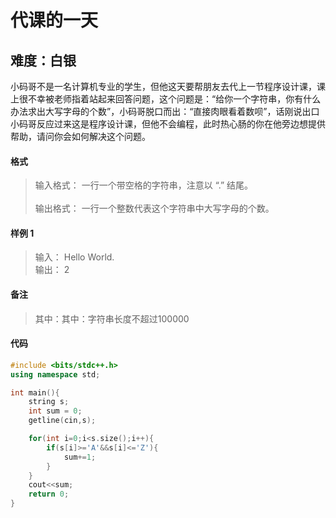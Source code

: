 # 代课的一天
## 难度：白银
小码哥不是一名计算机专业的学生，但他这天要帮朋友去代上一节程序设计课，课上很不幸被老师指着站起来回答问题，这个问题是：“给你一个字符串，你有什么办法求出大写字母的个数”，小码哥脱口而出：“直接肉眼看着数呗”，话刚说出口小码哥反应过来这是程序设计课，但他不会编程，此时热心肠的你在他旁边想提供帮助，请问你会如何解决这个问题。

#### 格式
>输入格式：
一行一个带空格的字符串，注意以 “.” 结尾。<br>
<br>输出格式：
一行一个整数代表这个字符串中大写字母的个数。

#### 样例 1
>输入：
Hello World.<br>
输出：
2

#### 备注
>其中：其中：字符串长度不超过100000

#### 代码


```C++
#include <bits/stdc++.h>
using namespace std;

int main(){
    string s;
    int sum = 0;
    getline(cin,s);

    for(int i=0;i<s.size();i++){
        if(s[i]>='A'&&s[i]<='Z'){
            sum+=1;
        }
    }
    cout<<sum;
    return 0;
}   
```